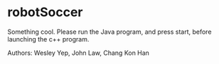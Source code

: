 robotSoccer
===========

Something cool.
Please run the Java program, and press start, before launching the c++ program.

Authors: Wesley Yep, John Law, Chang Kon Han

